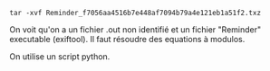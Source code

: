 `tar -xvf Reminder_f7056aa4516b7e448af7094b79a4e121eb1a51f2.txz`

On voit qu'on a un fichier .out non identifié et un fichier "Reminder" executable (exiftool).
Il faut résoudre des equations à modulos.

On utilise un script python.